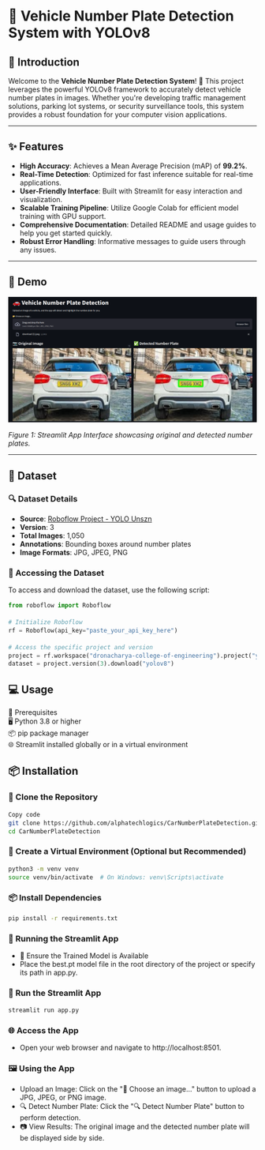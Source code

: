 # 🚗 Vehicle Number Plate Detection System with YOLOv8

## 🎉 Introduction

Welcome to the **Vehicle Number Plate Detection System**! 🚗 This project leverages the powerful YOLOv8 framework to accurately detect vehicle number plates in images. Whether you're developing traffic management solutions, parking lot systems, or security surveillance tools, this system provides a robust foundation for your computer vision applications.

---

## ✨ Features

- **High Accuracy**: Achieves a Mean Average Precision (mAP) of **99.2%**.
- **Real-Time Detection**: Optimized for fast inference suitable for real-time applications.
- **User-Friendly Interface**: Built with Streamlit for easy interaction and visualization.
- **Scalable Training Pipeline**: Utilize Google Colab for efficient model training with GPU support.
- **Comprehensive Documentation**: Detailed README and usage guides to help you get started quickly.
- **Robust Error Handling**: Informative messages to guide users through any issues.

---

## 🎥 Demo

![App Screenshot](Demo/demo.png)

_Figure 1: Streamlit App Interface showcasing original and detected number plates._

---

## 📁 Dataset

### 🔍 Dataset Details

- **Source**: [Roboflow Project - YOLO Unszn](https://universe.roboflow.com/dronacharya-college-of-engineering/yolo-unszn)
- **Version**: 3
- **Total Images**: 1,050
- **Annotations**: Bounding boxes around number plates
- **Image Formats**: JPG, JPEG, PNG

### 💾 Accessing the Dataset

To access and download the dataset, use the following script:

```python
from roboflow import Roboflow

# Initialize Roboflow
rf = Roboflow(api_key="paste_your_api_key_here")

# Access the specific project and version
project = rf.workspace("dronacharya-college-of-engineering").project("yolo-unszn")
dataset = project.version(3).download("yolov8")
```

## 💻 Usage

🔧 Prerequisites  
🖥️ Python 3.8 or higher  
📦 pip package manager  
🌐 Streamlit installed globally or in a virtual environment

## 📦 Installation

### 🔗 Clone the Repository

```bash
Copy code
git clone https://github.com/alphatechlogics/CarNumberPlateDetection.git
cd CarNumberPlateDetection
```

### 🐍 Create a Virtual Environment (Optional but Recommended)

```bash
python3 -m venv venv
source venv/bin/activate  # On Windows: venv\Scripts\activate
```

### 📦 Install Dependencies

```bash
pip install -r requirements.txt
```

### 🚀 Running the Streamlit App

- 💾 Ensure the Trained Model is Available
- Place the best.pt model file in the root directory of the project or specify its path in app.py.

### 🚀 Run the Streamlit App

```bash
streamlit run app.py
```

### 🌐 Access the App

- Open your web browser and navigate to http://localhost:8501.

### 🖼️ Using the App

- Upload an Image: Click on the "📂 Choose an image..." button to upload a JPG, JPEG, or PNG image.
- 🔍 Detect Number Plate: Click the "🔍 Detect Number Plate" button to perform detection.
- 📷 View Results: The original image and the detected number plate will be displayed side by side.
